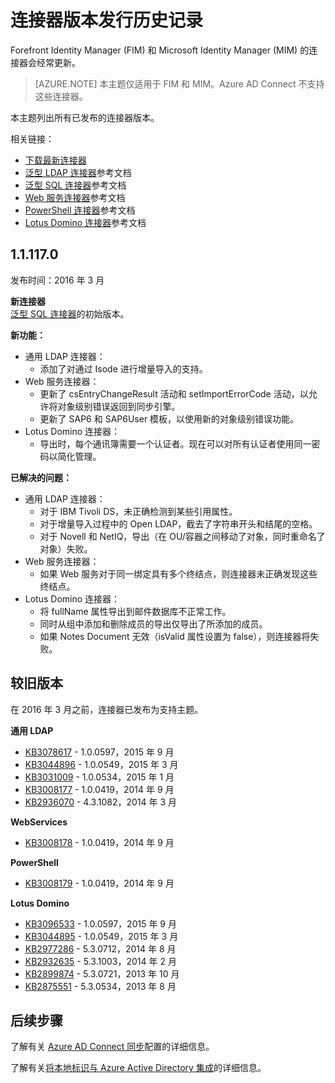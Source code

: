 <properties
   pageTitle="连接器版本发行历史记录 | Azure"
   description="本主题列出了 Forefront Identity Manager (FIM) 和 Microsoft Identity Manager (MIM) 的连接器的所有版本"
   services="active-directory"
   documentationCenter=""
   authors="AndKjell"
   manager="stevenpo"
   editor=""/>

<tags
   ms.service="active-directory"
   ms.devlang="na"
   ms.topic="article"
   ms.tgt_pltfrm="na"
   ms.workload="identity"
   ms.date="08/17/2016"
   ms.author="andkjell"
   wacn.date="10/11/2016"/>

# 连接器版本发行历史记录
Forefront Identity Manager (FIM) 和 Microsoft Identity Manager (MIM) 的连接器会经常更新。

>[AZURE.NOTE]
本主题仅适用于 FIM 和 MIM。Azure AD Connect 不支持这些连接器。

本主题列出所有已发布的连接器版本。

相关链接：

- [下载最新连接器](http://go.microsoft.com/fwlink/?LinkId=717495)
- [泛型 LDAP 连接器](/documentation/articles/active-directory-aadconnectsync-connector-genericldap/)参考文档
- [泛型 SQL 连接器](/documentation/articles/active-directory-aadconnectsync-connector-genericsql/)参考文档
- [Web 服务连接器](http://go.microsoft.com/fwlink/?LinkID=226245)参考文档
- [PowerShell 连接器](/documentation/articles/active-directory-aadconnectsync-connector-powershell/)参考文档
- [Lotus Domino 连接器](/documentation/articles/active-directory-aadconnectsync-connector-domino/)参考文档

## 1\.1.117.0
发布时间：2016 年 3 月

**新连接器**  
[泛型 SQL 连接器](/documentation/articles/active-directory-aadconnectsync-connector-genericsql/)的初始版本。

**新功能：**

- 通用 LDAP 连接器：
    - 添加了对通过 Isode 进行增量导入的支持。
- Web 服务连接器：
    - 更新了 csEntryChangeResult 活动和 setImportErrorCode 活动，以允许将对象级别错误返回到同步引擎。
    - 更新了 SAP6 和 SAP6User 模板，以使用新的对象级别错误功能。
- Lotus Domino 连接器：
    - 导出时，每个通讯簿需要一个认证者。现在可以对所有认证者使用同一密码以简化管理。

**已解决的问题：**

- 通用 LDAP 连接器：
    - 对于 IBM Tivoli DS，未正确检测到某些引用属性。
    - 对于增量导入过程中的 Open LDAP，截去了字符串开头和结尾的空格。
    - 对于 Novell 和 NetIQ，导出（在 OU/容器之间移动了对象，同时重命名了对象）失败。
- Web 服务连接器：
    - 如果 Web 服务对于同一绑定具有多个终结点，则连接器未正确发现这些终结点。
- Lotus Domino 连接器：
    - 将 fullName 属性导出到邮件数据库不正常工作。
    - 同时从组中添加和删除成员的导出仅导出了所添加的成员。
    - 如果 Notes Document 无效（isValid 属性设置为 false），则连接器将失败。

## 较旧版本
在 2016 年 3 月之前，连接器已发布为支持主题。

**通用 LDAP**

- [KB3078617](https://support.microsoft.com/zh-cn/kb/3078617) - 1.0.0597，2015 年 9 月
- [KB3044896](https://support.microsoft.com/zh-cn/kb/3044896) - 1.0.0549，2015 年 3 月
- [KB3031009](https://support.microsoft.com/zh-cn/kb/3031009) - 1.0.0534，2015 年 1 月
- [KB3008177](https://support.microsoft.com/zh-cn/kb/3008177) - 1.0.0419，2014 年 9 月
- [KB2936070](https://support.microsoft.com/zh-cn/kb/2936070) - 4.3.1082，2014 年 3 月

**WebServices**

- [KB3008178](https://support.microsoft.com/zh-cn/kb/3008178) - 1.0.0419，2014 年 9 月

**PowerShell**

- [KB3008179](https://support.microsoft.com/zh-cn/kb/3008179) - 1.0.0419，2014 年 9 月

**Lotus Domino**

- [KB3096533](https://support.microsoft.com/zh-cn/kb/3096533) - 1.0.0597，2015 年 9 月
- [KB3044895](https://support.microsoft.com/zh-cn/kb/3044895) - 1.0.0549，2015 年 3 月
- [KB2977286](https://support.microsoft.com/zh-cn/kb/2977286) - 5.3.0712，2014 年 8 月
- [KB2932635](https://support.microsoft.com/zh-cn/kb/2932635) - 5.3.1003，2014 年 2 月
- [KB2899874](https://support.microsoft.com/zh-cn/kb/2899874) - 5.3.0721，2013 年 10 月
- [KB2875551](https://support.microsoft.com/zh-cn/kb/2875551) - 5.3.0534，2013 年 8 月

## 后续步骤
了解有关 [Azure AD Connect 同步](/documentation/articles/active-directory-aadconnectsync-whatis/)配置的详细信息。

了解有关[将本地标识与 Azure Active Directory 集成](/documentation/articles/active-directory-aadconnect/)的详细信息。

<!---HONumber=Mooncake_0926_2016-->
